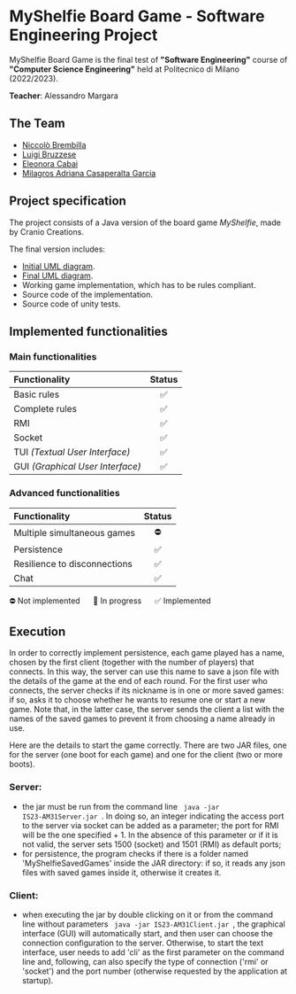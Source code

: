 # MyShelfie Board Game - Software Engineering Project

MyShelfie Board Game is the final test of **"Software Engineering"** course of **"Computer Science Engineering"** held
at Politecnico di Milano (2022/2023).

**Teacher**: Alessandro Margara

## The Team

* [Niccolò Brembilla](https://github.com/BrembillaNiccolo)
* [Luigi Bruzzese](https://github.com/luigibruzzese)
* [Eleonora Cabai](https://github.com/lele1001)
* [Milagros Adriana Casaperalta Garcia](https://github.com/MilagrosCasaperalta)

## Project specification

The project consists of a Java version of the board game *MyShelfie*, made by Cranio Creations.

<!-- Project requirements: [link](https://github.com/nicolozambon/ing-sw-2022-sciarrabba-sironi-zambon/blob/master/resources/requirements.pdf?raw=true). -->

The final version includes:

* [Initial UML diagram](https://github.com/lele1001/IS23-AM31/tree/main/deliveries/UML/initial).
* [Final UML diagram](https://github.com/lele1001/IS23-AM31/tree/main/deliveries/UML/final).
* Working game implementation, which has to be rules compliant.
* Source code of the implementation.
* Source code of unity tests.

## Implemented functionalities

### Main functionalities

| Functionality                    |          Status           |
|:---------------------------------|:-------------------------:|
| Basic rules                      |             ✅             |
| Complete rules                   |             ✅             |
| RMI                              |             ✅             |
| Socket                           |             ✅             |
| TUI _(Textual User Interface)_   |             ✅             |
| GUI _(Graphical User Interface)_ |             ✅             |

### Advanced functionalities

| Functionality                | Status |
|:-----------------------------|:------:|
| Multiple simultaneous games  |   ⛔    |
| Persistence                  |   ✅    |
| Resilience to disconnections |   ✅    |
| Chat                         |   ✅    |

⛔ Not implemented &nbsp;&nbsp;&nbsp;&nbsp; :arrows_counterclockwise: In progress &nbsp;&nbsp;&nbsp;&nbsp; ✅ Implemented

## Execution

In order to correctly implement persistence, each game played has a name, chosen by the first client (together with the number of players) that connects. In this way, the server can use this name to save a json file with the details of the game at the end of each round.
For the first user who connects, the server checks if its nickname is in one or more saved games: if so, asks it to choose whether he wants to resume one or start a new game. Note that, in the latter case, the server sends the client a list with the names of the saved games to prevent it from choosing a name already in use.

Here are the details to start the game correctly.
There are two JAR files, one for the server (one boot for each game) and one for the client (two or more boots).

### Server:
- the jar must be run from the command line <code> java -jar IS23-AM31Server.jar </code>. In doing so, an integer indicating the access port to the server via socket can be added as a parameter; the port for RMI will be the one specified + 1. In the absence of this parameter or if it is not valid, the server sets 1500 (socket) and 1501 (RMI) as default ports;
- for persistence, the program checks if there is a folder named 'MyShelfieSavedGames' inside the JAR directory: if so, it reads any json files with saved games inside it, otherwise it creates it.

### Client:
- when executing the jar by double clicking on it or from the command line without parameters <code> java -jar IS23-AM31Client.jar </code>, the graphical interface (GUI) will automatically start, and then user can choose the connection configuration to the server. Otherwise, to start the text interface, user needs to add 'cli' as the first parameter on the command line and, following, can also specify the type of connection ('rmi' or 'socket') and the port number (otherwise requested by the application at startup).
